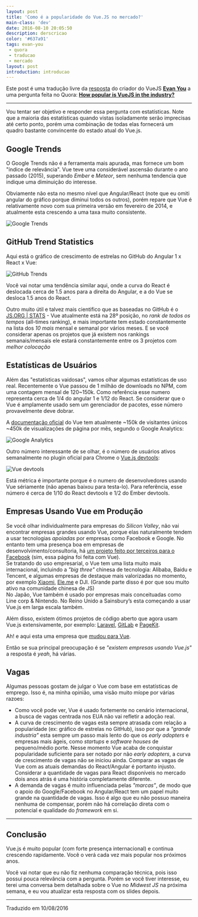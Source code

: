 ```yaml
---
layout: post
title: 'Como é a popularidade do Vue.JS no mercado?'
main-class: 'dev'
date: 2016-08-10 20:05:50 
description: derscricao
color: '#637a91'
tags: evan-you
 - quora
 - traducao
 - mercado
layout: post
introduction: introducao
---
```


Este post é uma tradução livre da [resposta](https://www.quora.com/How-popular-is-VueJS-in-the-industry/answer/Evan-You-3) do criador do VueJS [**Evan You**](https://github.com/yyx990803) a uma pergunta feita no Quora: [**How popular is VueJS in the industry?**](https://www.quora.com/How-popular-is-VueJS-in-the-industry)

----

Vou tentar ser objetivo e responder essa pergunta com estatísticas. Note que a maioria das estatísticas quando vistas isoladamente serão imprecisas até certo ponto, porém uma combinação de todas elas fornecerá um quadro bastante convincente do estado atual do Vue.js.

## Google Trends

O Google Trends não é a ferramenta mais apurada, mas fornece um bom "índice de relevância". Vue teve uma considerável ascensão durante o ano passado (2015), superando *Ember* e *Meteor*, sem nenhuma tendencia que indique uma diminuição do interesse.

Obviamente não esta no mesmo nível que Angular/React (note que eu omiti angular do gráfico porque diminui todos os outros), porém repare que Vue é relativamente novo com sua primeira versão em fevereiro de 2014, e atualmente esta crescendo a uma taxa muito consistente.

![Google Trends](/content/images/2016/08/google-trends-01.png)

## GitHub Trend Statistics

Aqui está o gráfico de crescimento de estrelas no GitHub do Angular 1 x React x Vue:

![GitHub Trends](/content/images/2016/08/github-trends-01.png)

Você vai notar uma tendência similar aqui, onde a curva do React é deslocada cerca de 1.5 anos para a direita do Angular, e a do Vue se desloca 1.5 anos do React.

Outro muito útil e talvez mais cientifico que as baseadas no GitHub é o  [JS.ORG | STATS](https://stats.js.org/) - Vue atualmente está na 28º posição, no *rank de todos os tempos* (all-times ranking), e mais importante tem estado constantemente na lista dos *10 mais* mensal e semanal por vários meses. E se você considerar apenas os projetos que já existem nos rankings semanais/mensais ele estará constantemente entre os 3 projetos com *melhor colocação* 


## Estatísticas de Usuários

Além das "estatísticas vaidosas", vamos olhar algumas estatísticas de uso real. Recentemente o Vue passou de 1 milhão de downloads no NPM, com uma contagem mensal de 120~150k. Como referência esse numero representa cerca de 1/4 do angular 1 e 1/12 do React. Se considerar que o Vue é amplamente usado sem um gerenciador de pacotes, esse número provavelmente deve dobrar.

A [documentação oficial](http://vuejs.org/) do Vue tem atualmente ~150k de visitantes únicos ~450k de visualizações de página por mês, segundo o Google Analytics:

![Google Analytics](/content/images/2016/08/google-analytics.png)

Outro número interessante de se olhar, é o número de usuários ativos semanalmente no plugin oficial para Chrome o [Vue.js devtools](https://chrome.google.com/webstore/detail/vuejs-devtools/nhdogjmejiglipccpnnnanhbledajbpd?hl=pt-BR):

![Vue devtools](/content/images/2016/08/devtools.png)

Está métrica é importante porque é o numero de desenvolvedores usando Vue sériamente (não apenas baixou para testa-lo). Para referência, esse número é cerca de 1/10 do React devtools e 1/2 do Ember devtools.

## Empresas Usando Vue em Produção

Se você olhar individualmente para empresas do *Silicon Valley*, não vai encontrar empresas grandes usando Vue, porque elas naturalmente tendem a usar tecnologias *apoiadas* por empresas como Facebook e Google. No entanto tem uma presença boa em empresas de desenvolvimento/consultoria, há [um projeto feito por terceiros para o Facebook](https://newsfeed.fb.com/) (sim, essa página foi feita com Vue).  
Se tratando do uso empresarial, o Vue tem uma lista muito mais internacional, incluindo a *"big three"* chinesa de tecnologia: Alibaba, Baidu e Tencent, e algumas empresas de destaque mais valorizadas no momento, por exemplo [Xiaomi](https://www.crunchbase.com/organization/xiaomi), [Ele.me](https://www.crunchbase.com/organization/ele-me) e DJI. (Grande parte disso é por que sou muito ativo na comunidade chinesa de JS)  
No Japão, Vue também é usado por empresas mais conceituadas como Line corp & Nintendo. No Reino Unido a Sainsbury’s esta começando a usar Vue.js em larga escala também.

Além disso, existem ótimos projetos de código aberto que agora usam Vue.js extensivamente, por exemplo: [Laravel](http://react-etc.net/entry/php-framework-laravel-selects-vue-js-as-default-javascript-framework), [GitLab](https://about.gitlab.com/jobs/frontend-engineer/) e [PageKit](https://pagekit.com/).

Ah! e aqui esta uma empresa que [mudou para Vue](https://isl.co/2016/07/three-major-reasons-we-decided-to-ditch-angularjs/).

Então se sua principal preocupação é se *"existem empresas usando Vue.js"* a resposta é *yeah*, há várias.

## Vagas

Algumas pessoas gostam de julgar o Vue com base em estatísticas de emprego. Isso é, na minha opinião, uma visão muito míope por várias razoes:

- Como você pode ver, Vue é usado fortemente no cenário internacional, a busca de vagas centrada nos EUA não vai refletir a adoção real.
- A curva de crescimento de vagas esta sempre atrasada com relação a  popularidade (ex: gráfico de estrelas no GitHub), isso por que a *"grande industria"* esta sempre um passo mais lento do que os *early adopters* e empresas mais ágeis, como *startups* e *software houses* de pequeno/médio porte. Nesse momento Vue acaba de conquistar popularidade suficiente para ser notado por não  *early adopters*, a curva de crescimento de vagas não se iniciou ainda. Comparar as vagas de Vue com as atuais demandas do React/Angular é portanto injusto. Considerar a quantidade de vagas para React disponíveis no mercado dois anos atrás é uma história completamente diferente. 
- A demanda de vagas é muito influenciada pelas *"marcas"*, de modo que o apoio do Google/Facebook no Angular/React tem um papel muito grande na quantidade de vagas. Isso é algo que eu não possuo maneira nenhuma de compensar, porém não há correlação direta com o potencial e qualidade do *framework* em si.

---------

## Conclusão

Vue.js é muito popular (com forte presença internacional) e continua crescendo rapidamente. Você o verá cada vez mais popular nos próximos anos.

Você vai notar que eu não fiz nenhuma comparação técnica, pois isso possui pouca relevância com a pergunta. Porém se você tiver interesse, eu terei uma conversa bem detalhada sobre o Vue no *Midwest JS* na próxima semana, e eu vou atualizar esta resposta com os slides depois.

----

Traduzido em 10/08/2016



